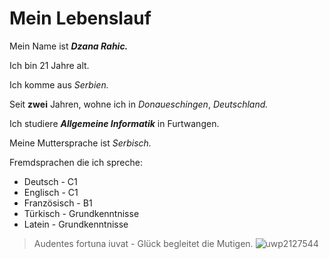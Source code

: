 # Mein Lebenslauf
Mein Name ist ***Dzana Rahic.***

Ich bin 21 Jahre alt.

Ich komme aus *Serbien.*

Seit **zwei** Jahren, wohne ich in *Donaueschingen*, *Deutschland.*

Ich studiere ***Allgemeine Informatik*** in Furtwangen.

Meine Muttersprache ist *Serbisch.*

Fremdsprachen die ich spreche: 
* Deutsch - C1
* Englisch - C1
* Französisch - B1
* Türkisch - Grundkenntnisse
* Latein - Grundkenntnisse

> Audentes fortuna iuvat - Glück begleitet die Mutigen.
![uwp2127544](https://user-images.githubusercontent.com/103640857/164451883-e95d4fc2-a52c-4117-bf55-2384df8cea8a.jpeg)
